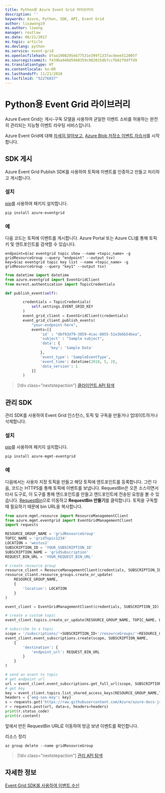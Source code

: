```yaml
---
title: Python용 Azure Event Grid 라이브러리
description: ''
keywords: Azure, Python, SDK, API, Event Grid
author: lisawong19
ms.author: liwong
manager: routlaw
ms.date: 08/21/2017
ms.topic: article
ms.devlang: python
ms.service: event-grid
ms.openlocfilehash: bfaa1908295eb77531e399f1337acdeee512005f
ms.sourcegitcommit: f439ba940d5940359c982015db7ccfb82f9dffd9
ms.translationtype: HT
ms.contentlocale: ko-KR
ms.lasthandoff: 11/21/2018
ms.locfileid: "52276837"
---
```

# <a name="event-grid-libraries-for-python"></a>Python용 Event Grid 라이브러리


Azure Event Grid는 게시-구독 모델을 사용하여 균일한 이벤트 소비를 허용하는 완전히 관리되는 지능형 이벤트 라우팅 서비스입니다.

Azure Event Grid에 대해 [자세히 알아보고](/azure/event-grid/overview), [Azure Blob 저장소 이벤트 자습서](/azure/storage/blobs/storage-blob-event-quickstart)를 시작합니다. 

## <a name="publish-sdk"></a>SDK 게시

Azure Event Grid Publish SDK를 사용하여 토픽에 이벤트를 인증하고 만들고 처리하고 게시합니다.

### <a name="installation"></a>설치 

[pip](https://pip.pypa.io/en/stable/quickstart/)를 사용하여 패키지 설치합니다.

```bash
pip install azure-eventgrid
```

### <a name="example"></a>예 

다음 코드는 토픽에 이벤트를 게시합니다. Azure Portal 또는 Azure CLI를 통해 토픽 키 및 엔트포인트를 검색할 수 있습니다.

```azurecli-interactive
endpoint=$(az eventgrid topic show --name <topic_name> -g gridResourceGroup --query "endpoint" --output tsv)
key=$(az eventgrid topic key list --name <topic_name> -g gridResourceGroup --query "key1" --output tsv)
```

```python
from datetime import datetime
from azure.eventgrid import EventGridClient
from msrest.authentication import TopicCredentials

def publish_event(self):

        credentials = TopicCredentials(
            self.settings.EVENT_GRID_KEY
        )
        event_grid_client = EventGridClient(credentials)
        event_grid_client.publish_events(
            "your-endpoint-here",
            events=[{
                'id' : "dbf93d79-3859-4cac-8055-51e3b6b54bea",
                'subject' : "Sample subject",
                'data': {
                    'key': 'Sample Data'
                },
                'event_type': 'SampleEventType',
                'event_time': datetime(2018, 5, 2),
                'data_version': 1
            }]
        )
```

> [!div class="nextstepaction"]
> [클라이언트 API 탐색](/python/api/overview/azure/eventgrid/client)

## <a name="management-sdk"></a>관리 SDK

관리 SDK를 사용하여 Event Grid 인스턴스, 토픽 및 구독을 만들거나 업데이트하거나 삭제합니다.

### <a name="installation"></a>설치 

[pip](https://pip.pypa.io/en/stable/quickstart/)를 사용하여 패키지 설치합니다.

```bash
pip install azure-mgmt-eventgrid
```

### <a name="example"></a>예

다음에서는 사용자 지정 토픽을 만들고 해당 토픽에 엔트포인트를 등록합니다. 그런 다음, 코드는 HTTPS를 통해 토픽에 이벤트를 보냅니다.
RequestBin은 오픈 소스이면서 타사 도구로, 이 도구를 통해 엔드포인트를 만들고 엔드포인트에 전송된 요청을 볼 수 있습니다. [RequestBin](https://requestb.in/)으로 이동하고 **RequestBin 만들기**를 클릭합니다. 토픽을 구독할 때 필요하기 때문에 bin URL을 복사합니다.

```python
from azure.mgmt.resource import ResourceManagementClient
from azure.mgmt.eventgrid import EventGridManagementClient
import requests

RESOURCE_GROUP_NAME = 'gridResourceGroup'
TOPIC_NAME = 'gridTopic1234'
LOCATION = 'westus2'
SUBSCRIPTION_ID = 'YOUR_SUBSCRIPTION_ID'
SUBSCRIPTION_NAME = 'gridSubscription'
REQUEST_BIN_URL = 'YOUR_REQUEST_BIN_URL'

# create resource group
resource_client = ResourceManagementClient(credentials, SUBSCRIPTION_ID)
resource_client.resource_groups.create_or_update(
    RESOURCE_GROUP_NAME,
    {
        'location': LOCATION
    }
)

event_client = EventGridManagementClient(credentials, SUBSCRIPTION_ID)

# create a custom topic
event_client.topics.create_or_update(RESOURCE_GROUP_NAME, TOPIC_NAME, LOCATION)

# subscribe to a topic
scope = '/subscriptions/'+SUBSCRIPTION_ID+'/resourceGroups/'+RESOURCE_GROUP_NAME+'/providers/Microsoft.EventGrid/topics/'+TOPIC_NAME
event_client.event_subscriptions.create(scope, SUBSCRIPTION_NAME,
    {
        'destination': {
            'endpoint_url': REQUEST_BIN_URL
        }
    }
)

# send an event to topic
# get endpoint url
url = event_client.event_subscriptions.get_full_url(scope, SUBSCRIPTION_NAME).endpoint_url
# get key
key = event_client.topics.list_shared_access_keys(RESOURCE_GROUP_NAME,TOPIC_NAME).key1
headers = {'aeg-sas-key': key}
s = requests.get('https://raw.githubusercontent.com/Azure/azure-docs-json-samples/master/event-grid/customevent.json')
r = requests.post(url, data=s, headers=headers)
print(r.status_code)
print(r.content)
```
앞에서 만든 RequestBin URL로 이동하여 방금 보낸 이벤트를 확인합니다.

리소스 정리
```azurecli-interactive
az group delete --name gridResourceGroup
```

> [!div class="nextstepaction"]
> [관리 API 탐색](/python/api/overview/azure/eventgrid/management)

## <a name="learn-more"></a>자세한 정보

[Event Grid SDK를 사용하여 이벤트 수신](/azure/event-grid/receive-events)
